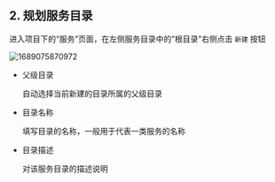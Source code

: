 ## 2. 规划服务目录

进入项目下的“服务”页面，在左侧服务目录中的“根目录”右侧点击 `新建` 按钮

![1689075870972](image/service_admin_02/1689075870972.png)

- 父级目录

  自动选择当前新建的目录所属的父级目录

- 目录名称

  填写目录的名称，一般用于代表一类服务的名称

- 目录描述

  对该服务目录的描述说明
